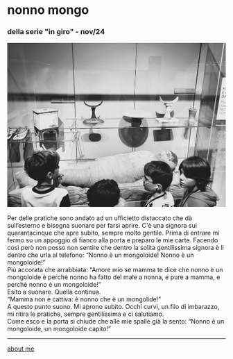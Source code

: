 # nonno mongo
### della serie "in giro" - nov/24

![](ingiro241130pic01.jpg "didascalia")  

Per delle pratiche sono andato ad un ufficietto distaccato che dà sull’esterno e bisogna suonare per farsi aprire. C'è una signora sui quarantacinque che apre subito, sempre molto gentile. Prima di entrare mi fermo su un appoggio di fianco alla porta e preparo le mie carte. Facendo così però non posso non sentire che dentro la solita gentilissima signora è li dentro che urla al telefono: “Nonno è un mongoloide! Nonno è un mongoloide!”  
Più accorata che arrabbiata: “Amore mio se mamma te dice che nonno è un mongoloide è perchè nonno ha fatto del male a nonna, e pure a mamma, e perchè nonno è un mongoloide!”  
Esito a suonare. Quella continua.  
“Mamma non è cattiva: è nonno che è un mongolide!”  
A questo punto suono. Mi aprono subito. Occhi curvi, un filo di imbarazzo, mi ritira le pratiche, sempre gentilissima e ci salutiamo.  
Come esco e la porta si chiude che alle mie spalle già la sento: “Nonno è un mongoloide, un mongoloide capito!”  


---  
[about me](https://about.me/cacioman) 
